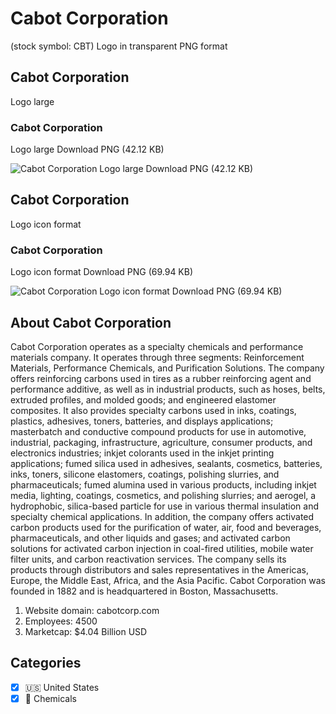 # Cabot Corporation
 (stock symbol: CBT) Logo in transparent PNG format

## Cabot Corporation
 Logo large

### Cabot Corporation
 Logo large Download PNG (42.12 KB)

![Cabot Corporation
 Logo large Download PNG (42.12 KB)](/img/orig/CBT_BIG-f438266d.png)

## Cabot Corporation
 Logo icon format

### Cabot Corporation
 Logo icon format Download PNG (69.94 KB)

![Cabot Corporation
 Logo icon format Download PNG (69.94 KB)](/img/orig/CBT-33541d5f.png)

## About Cabot Corporation


Cabot Corporation operates as a specialty chemicals and performance materials company. It operates through three segments: Reinforcement Materials, Performance Chemicals, and Purification Solutions. The company offers reinforcing carbons used in tires as a rubber reinforcing agent and performance additive, as well as in industrial products, such as hoses, belts, extruded profiles, and molded goods; and engineered elastomer composites. It also provides specialty carbons used in inks, coatings, plastics, adhesives, toners, batteries, and displays applications; masterbatch and conductive compound products for use in automotive, industrial, packaging, infrastructure, agriculture, consumer products, and electronics industries; inkjet colorants used in the inkjet printing applications; fumed silica used in adhesives, sealants, cosmetics, batteries, inks, toners, silicone elastomers, coatings, polishing slurries, and pharmaceuticals; fumed alumina used in various products, including inkjet media, lighting, coatings, cosmetics, and polishing slurries; and aerogel, a hydrophobic, silica-based particle for use in various thermal insulation and specialty chemical applications. In addition, the company offers activated carbon products used for the purification of water, air, food and beverages, pharmaceuticals, and other liquids and gases; and activated carbon solutions for activated carbon injection in coal-fired utilities, mobile water filter units, and carbon reactivation services. The company sells its products through distributors and sales representatives in the Americas, Europe, the Middle East, Africa, and the Asia Pacific. Cabot Corporation was founded in 1882 and is headquartered in Boston, Massachusetts.

1. Website domain: cabotcorp.com
2. Employees: 4500
3. Marketcap: $4.04 Billion USD


## Categories
- [x] 🇺🇸 United States
- [x] 🧪 Chemicals

